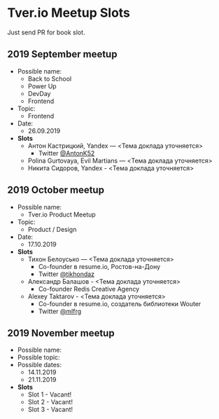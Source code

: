 # Tver.io Meetup Slots

Just send PR for book slot.

## 2019 September meetup

* Possible name:
  + Back to School
  + Power Up
  + DevDay
  + Frontend
* Topic:
  + Frontend
* Date:
  + 26.09.2019
* **Slots**
  + Антон Кастрицкий, Yandex — <Тема доклада уточняется>
    - Twitter [@AntonK52](https://twitter.com/AntonK52)
  + Polina Gurtovaya, Evil Martians — <Тема доклада уточняется>
  + Никита Сидоров, Yandex - <Тема доклада уточняется>

## 2019 October meetup

* Possible name:
  + Tver.io Product Meetup
* Topic:
  + Product / Design
* Date:
  + 17.10.2019
* **Slots**
  + Тихон Белоусько — <Тема доклада уточняется>
    - Co-founder в resume.io, Ростов-на-Дону
    - Twitter [@tikhondaz](https://twitter.com/tikhondaz)
  + Александр Балашов - <Тема доклада уточняется>
    - Co-founder Redis Creative Agency
  + Alexey Taktarov - <Тема доклада уточняется>
    - Co-founder в resume.io, создатель библиотеки Wouter
    - Twitter [@mlfrg](https://twitter.com/mlfrg)

## 2019 November meetup

* Possible name:
* Possible topic:
* Possible dates:
  + 14.11.2019
  + 21.11.2019
* **Slots**
  + Slot 1 - Vacant!
  + Slot 2 - Vacant!
  + Slot 3 - Vacant!
